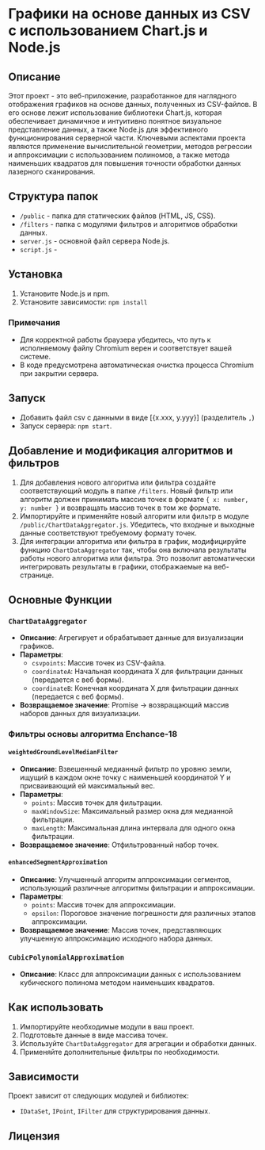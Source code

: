 # Графики на основе данных из CSV с использованием Chart.js и Node.js

## Описание

Этот проект - это веб-приложение, разработанное для наглядного отображения графиков на основе данных, полученных из CSV-файлов. В его основе лежит использование библиотеки Chart.js, которая обеспечивает динамичное и интуитивно понятное визуальное представление данных, а также Node.js для эффективного функционирования серверной части. Ключевыми аспектами проекта являются применение вычислительной геометрии, методов регрессии и аппроксимации с использованием полиномов, а также метода наименьших квадратов для повышения точности обработки данных лазерного сканирования. 

## Структура папок

- `/public` - папка для статических файлов (HTML, JS, CSS).
- `/filters` - папка с модулями фильтров и алгоритмов обработки данных.
- `server.js` - основной файл сервера Node.js.
- `script.js` - 

## Установка

1. Установите Node.js и npm.
2. Установите зависимости: `npm install`

### Примечания
- Для корректной работы браузера убедитесь, что путь к исполняемому файлу Chromium верен и соответствует вашей системе.
- В коде предусмотрена автоматическая очистка процесса Chromium при закрытии сервера.

## Запуск

- Добавить файл csv с данными в виде [{x.xxx, y.yyy}] (разделитель `,`)
- Запуск сервера: `npm start`.

## Добавление и модификация алгоритмов и фильтров

1. Для добавления нового алгоритма или фильтра создайте соответствующий модуль в папке `/filters`. Новый фильтр или алгоритм должен принимать массив точек в формате `{ x: number, y: number }` и возвращать массив точек в том же формате.
2. Импортируйте и применяйте новый алгоритм или фильтр в модуле `/public/ChartDataAggregator.js`. Убедитесь, что входные и выходные данные соответствуют требуемому формату точек.
3. Для интеграции алгоритма или фильтра в график, модифицируйте функцию `ChartDataAggregator` так, чтобы она включала результаты работы нового алгоритма или фильтра. Это позволит автоматически интегрировать результаты в графики, отображаемые на веб-странице.


## Основные Функции

### `ChartDataAggregator`

- **Описание**: Агрегирует и обрабатывает данные для визуализации графиков.
- **Параметры**:
  - `csvpoints`: Массив точек из CSV-файла.
  - `coordinateA`: Начальная координата X для фильтрации данных (передается с веб формы).
  - `coordinateB`: Конечная координата X для фильтрации данных (передается с веб формы).
- **Возвращаемое значение**: Promise -> возвращающий массив наборов данных для визуализации.

### Фильтры основы алгоритма Enchance-18

#### `weightedGroundLevelMedianFilter`

- **Описание**: Взвешенный медианный фильтр по уровню земли, ищущий в каждом окне точку с наименьшей координатой Y и присваивающий ей максимальный вес.
- **Параметры**:
  - `points`: Массив точек для фильтрации.
  - `maxWindowSize`: Максимальный размер окна для медианной фильтрации.
  - `maxLength`: Максимальная длина интервала для одного окна фильтрации.
- **Возвращаемое значение**: Отфильтрованный набор точек.

#### `enhancedSegmentApproximation`

- **Описание**: Улучшенный алгоритм аппроксимации сегментов, использующий различные алгоритмы фильтрации и аппроксимации.
- **Параметры**:
  - `points`: Массив точек для аппроксимации.
  - `epsilon`: Пороговое значение погрешности для различных этапов аппроксимации.
- **Возвращаемое значение**: Массив точек, представляющих улучшенную аппроксимацию исходного набора данных.

### `CubicPolynomialApproximation`

- **Описание**: Класс для аппроксимации данных с использованием кубического полинома методом наименьших квадратов.

## Как использовать

1. Импортируйте необходимые модули в ваш проект.
2. Подготовьте данные в виде массива точек.
3. Используйте `ChartDataAggregator` для агрегации и обработки данных.
4. Применяйте дополнительные фильтры по необходимости.

## Зависимости

Проект зависит от следующих модулей и библиотек:

- `IDataSet`, `IPoint`, `IFilter` для структурирования данных.

## Лицензия
